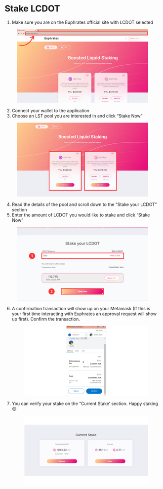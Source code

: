# Stake LCDOT

1. Make sure you are on the Euphrates official site with LCDOT selected

<figure><img src="../../.gitbook/assets/Revised.png" alt=""><figcaption></figcaption></figure>

2. Connect your wallet to the application
3. Choose an LST pool you are interested in and click “Stake Now”

<figure><img src="../../.gitbook/assets/LCDot choice.png" alt=""><figcaption></figcaption></figure>

4. Read the details of the pool and scroll down to the “Stake your LCDOT” section
5. Enter the amount of LCDOT you would like to stake and click “Stake Now”

<figure><img src="../../.gitbook/assets/LCDot apr fix.png" alt=""><figcaption></figcaption></figure>

6.  A confirmation transaction will show up on your Metamask (If this is your first time interacting with Euphrates an approval request will show up first). Confirm the transaction.

    <figure><img src="../../.gitbook/assets/10.png" alt=""><figcaption></figcaption></figure>
7.  You can verify your stake on the “Current Stake’ section. Happy staking 😊

    <figure><img src="../../.gitbook/assets/5.png" alt=""><figcaption></figcaption></figure>


